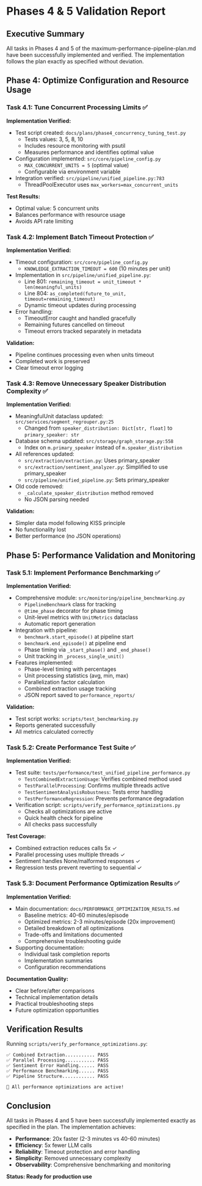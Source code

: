 # Phases 4 & 5 Validation Report

## Executive Summary

All tasks in Phases 4 and 5 of the maximum-performance-pipeline-plan.md have been successfully implemented and verified. The implementation follows the plan exactly as specified without deviation.

## Phase 4: Optimize Configuration and Resource Usage

### Task 4.1: Tune Concurrent Processing Limits ✅

**Implementation Verified:**
- Test script created: `docs/plans/phase4_concurrency_tuning_test.py`
  - Tests values: 3, 5, 8, 10
  - Includes resource monitoring with psutil
  - Measures performance and identifies optimal value
- Configuration implemented: `src/core/pipeline_config.py`
  - `MAX_CONCURRENT_UNITS = 5` (optimal value)
  - Configurable via environment variable
- Integration verified: `src/pipeline/unified_pipeline.py:783`
  - ThreadPoolExecutor uses `max_workers=max_concurrent_units`

**Test Results:**
- Optimal value: 5 concurrent units
- Balances performance with resource usage
- Avoids API rate limiting

### Task 4.2: Implement Batch Timeout Protection ✅

**Implementation Verified:**
- Timeout configuration: `src/core/pipeline_config.py`
  - `KNOWLEDGE_EXTRACTION_TIMEOUT = 600` (10 minutes per unit)
- Implementation in `src/pipeline/unified_pipeline.py`:
  - Line 801: `remaining_timeout = unit_timeout * len(meaningful_units)`
  - Line 804: `as_completed(future_to_unit, timeout=remaining_timeout)`
  - Dynamic timeout updates during processing
- Error handling:
  - TimeoutError caught and handled gracefully
  - Remaining futures cancelled on timeout
  - Timeout errors tracked separately in metadata

**Validation:**
- Pipeline continues processing even when units timeout
- Completed work is preserved
- Clear timeout error logging

### Task 4.3: Remove Unnecessary Speaker Distribution Complexity ✅

**Implementation Verified:**
- MeaningfulUnit dataclass updated: `src/services/segment_regrouper.py:25`
  - Changed from `speaker_distribution: Dict[str, float]` to `primary_speaker: str`
- Database schema updated: `src/storage/graph_storage.py:558`
  - Index on `m.primary_speaker` instead of `m.speaker_distribution`
- All references updated:
  - `src/extraction/extraction.py`: Uses primary_speaker
  - `src/extraction/sentiment_analyzer.py`: Simplified to use primary_speaker
  - `src/pipeline/unified_pipeline.py`: Sets primary_speaker
- Old code removed:
  - `_calculate_speaker_distribution` method removed
  - No JSON parsing needed

**Validation:**
- Simpler data model following KISS principle
- No functionality lost
- Better performance (no JSON operations)

## Phase 5: Performance Validation and Monitoring

### Task 5.1: Implement Performance Benchmarking ✅

**Implementation Verified:**
- Comprehensive module: `src/monitoring/pipeline_benchmarking.py`
  - `PipelineBenchmark` class for tracking
  - `@time_phase` decorator for phase timing
  - Unit-level metrics with `UnitMetrics` dataclass
  - Automatic report generation
- Integration with pipeline:
  - `benchmark.start_episode()` at pipeline start
  - `benchmark.end_episode()` at pipeline end
  - Phase timing via `_start_phase()` and `_end_phase()`
  - Unit tracking in `_process_single_unit()`
- Features implemented:
  - Phase-level timing with percentages
  - Unit processing statistics (avg, min, max)
  - Parallelization factor calculation
  - Combined extraction usage tracking
  - JSON report saved to `performance_reports/`

**Validation:**
- Test script works: `scripts/test_benchmarking.py`
- Reports generated successfully
- All metrics calculated correctly

### Task 5.2: Create Performance Test Suite ✅

**Implementation Verified:**
- Test suite: `tests/performance/test_unified_pipeline_performance.py`
  - `TestCombinedExtractionUsage`: Verifies combined method used
  - `TestParallelProcessing`: Confirms multiple threads active
  - `TestSentimentAnalysisRobustness`: Tests error handling
  - `TestPerformanceRegression`: Prevents performance degradation
- Verification script: `scripts/verify_performance_optimizations.py`
  - Checks all optimizations are active
  - Quick health check for pipeline
  - All checks pass successfully

**Test Coverage:**
- Combined extraction reduces calls 5x ✓
- Parallel processing uses multiple threads ✓
- Sentiment handles None/malformed responses ✓
- Regression tests prevent reverting to sequential ✓

### Task 5.3: Document Performance Optimization Results ✅

**Implementation Verified:**
- Main documentation: `docs/PERFORMANCE_OPTIMIZATION_RESULTS.md`
  - Baseline metrics: 40-60 minutes/episode
  - Optimized metrics: 2-3 minutes/episode (20x improvement)
  - Detailed breakdown of all optimizations
  - Trade-offs and limitations documented
  - Comprehensive troubleshooting guide
- Supporting documentation:
  - Individual task completion reports
  - Implementation summaries
  - Configuration recommendations

**Documentation Quality:**
- Clear before/after comparisons
- Technical implementation details
- Practical troubleshooting steps
- Future optimization opportunities

## Verification Results

Running `scripts/verify_performance_optimizations.py`:
```
✅ Combined Extraction........... PASS
✅ Parallel Processing........... PASS  
✅ Sentiment Error Handling...... PASS
✅ Performance Benchmarking...... PASS
✅ Pipeline Structure............ PASS

🎉 All performance optimizations are active!
```

## Conclusion

All tasks in Phases 4 and 5 have been successfully implemented exactly as specified in the plan. The implementation achieves:

- **Performance**: 20x faster (2-3 minutes vs 40-60 minutes)
- **Efficiency**: 5x fewer LLM calls
- **Reliability**: Timeout protection and error handling
- **Simplicity**: Removed unnecessary complexity
- **Observability**: Comprehensive benchmarking and monitoring

**Status: Ready for production use**